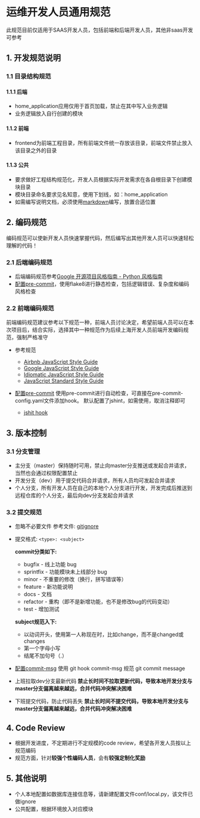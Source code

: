 # 运维开发人员通用规范

此规范目前仅适用于SAAS开发人员，包括前端和后端开发人员，其他非saas开发可参考

## 1. 开发规范说明

### 1.1 目录结构规范

#### 1.1.1 后端

+ home_application应用仅用于首页加载，禁止在其中写入业务逻辑
+ 业务逻辑放入自行创建的模块

#### 1.1.2 前端

+ frontend为前端工程目录，所有前端文件统一存放该目录，前端文件禁止放入该目录之外的目录

#### 1.1.3 公共

+ 要求做好工程结构规范化，开发人员根据实际开发需求在各自根目录下创建模块目录
+ 模块目录命名要求见名知意，使用下划线，如：home_application
+ 如需编写说明文档，必须使用[markdown](http://xianbai.me/learn-md/index.html)编写，放置合适位置

## 2. 编码规范

编码规范可以使新开发人员快速掌握代码，然后编写出其他开发人员可以快速轻松理解的代码！

### 2.1 后端编码规范

+ 后端编码规范参考[Google 开源项目风格指南 - Python 风格指南](https://zh-google-styleguide.readthedocs.io/en/latest/google-python-styleguide/contents/)
+ [配置pre-commit](../githook/pre-commit.md)，使用flake8进行静态检查，包括逻辑错误、复杂度和编码风格检查

### 2.2 前端编码规范

前端编码规范建议参考以下规范一种，前端人员讨论决定，希望前端人员可以在本次项目后，结合实际，选择其中一种规范作为后续上海开发人员前端开发编码规范，强制严格准守

+ 参考规范

  + [Airbnb JavaScript Style Guide](https://github.com/airbnb/javascript)
  + [Google JavaScript Style Guide](https://google.github.io/styleguide/jsguide.html)
  + [Idiomatic JavaScript Style Guide](https://github.com/rwaldron/idiomatic.js)
  + [JavaScript Standard Style Guide](https://github.com/standard/standard)

+ [配置pre-commit](../githook/pre-commit.md)
  使用pre-commit进行自动检查，可直接在pre-commit-config.yaml文件添加hook。
  默认配置了jshint，如需使用，取消注释即可

  + [jshit hook](github.com/pre-commit/mirrors-jshint)

## 3. 版本控制

### 3.1 分支管理

+ 主分支（master）保持随时可用，禁止向master分支推送或发起合并请求，当然也会通过权限配置禁止
+ 开发分支（dev）用于提交代码合并请求，所有人员均可发起合并请求
+ 个人分支，所有开发人员在自己的本地个人分支进行开发，开发完成后推送到远程仓库的个人分支，最后向dev分支发起合并请求

### 3.2 提交规范

+ 忽略不必要文件
  参考文件: [gitignore](./gitignore)

+ 提交格式: `<type>: <subject>`

  **commit分类如下:**

  + bugfix - 线上功能 bug
  + sprintfix - 功能模块未上线部分 bug
  + minor - 不重要的修改（换行，拼写错误等）
  + feature - 新功能说明
  + docs - 文档
  + refactor - 重构（即不是新增功能，也不是修改bug的代码变动）
  + test - 增加测试

  **subject规范入下:**
  + 以动词开头，使用第一人称现在时，比如change，而不是changed或changes
  + 第一个字母小写
  + 结尾不加句号（.）

+ [配置commit-msg](../githook/commit-msg.md)
  使用 git hook commit-msg 规范 git commit message

+ 上班拉取dev分支最新代码
      **禁止长时间不拉取更新代码，导致本地开发分支与master分支偏离越来越远，合并代码冲突解决困难**
+ 下班提交代码，防止代码丢失
      **禁止长时间不提交代码，导致本地开发分支与master分支偏离越来越远，合并代码冲突解决困难**

## 4. Code Review

+ 根据开发进度，不定期进行不定规模的code review，希望各开发人员按以上规范编码
+ 规范方面，针对**较强个性编码人员**，会有**较强定制化奖励**

## 5. 其他说明

+ 个人本地配置如数据库连接信息等，请新建配置文件conf/local.py，该文件已做ignore
+ 公共配置，根据环境放入对应模块
